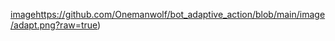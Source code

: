 [image](https://github.com/Onemanwolf/bot_adaptive_action/blob/main/image/adapt.png?raw=true)https://github.com/Onemanwolf/bot_adaptive_action/blob/main/image/adapt.png?raw=true)
